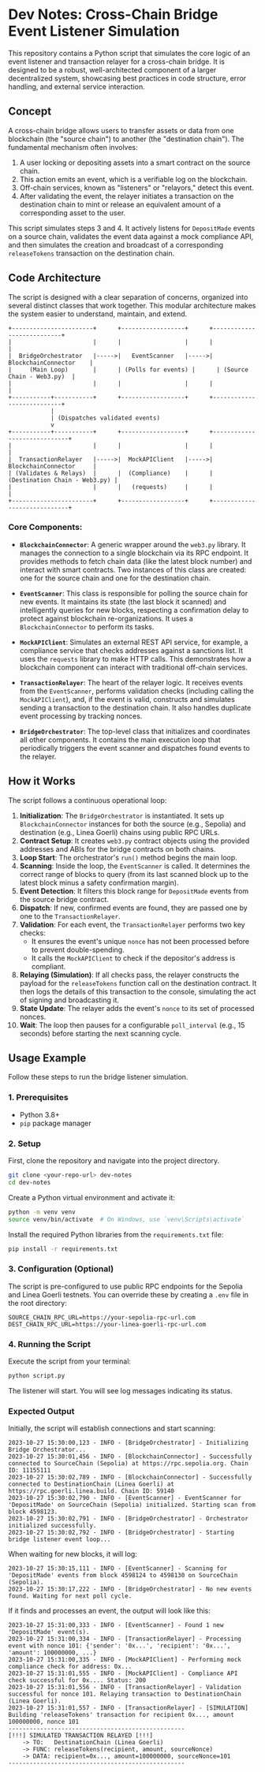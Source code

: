 # Dev Notes: Cross-Chain Bridge Event Listener Simulation

This repository contains a Python script that simulates the core logic of an event listener and transaction relayer for a cross-chain bridge. It is designed to be a robust, well-architected component of a larger decentralized system, showcasing best practices in code structure, error handling, and external service interaction.

## Concept

A cross-chain bridge allows users to transfer assets or data from one blockchain (the "source chain") to another (the "destination chain"). The fundamental mechanism often involves:
1.  A user locking or depositing assets into a smart contract on the source chain.
2.  This action emits an event, which is a verifiable log on the blockchain.
3.  Off-chain services, known as "listeners" or "relayors," detect this event.
4.  After validating the event, the relayer initiates a transaction on the destination chain to mint or release an equivalent amount of a corresponding asset to the user.

This script simulates steps 3 and 4. It actively listens for `DepositMade` events on a source chain, validates the event data against a mock compliance API, and then simulates the creation and broadcast of a corresponding `releaseTokens` transaction on the destination chain.

## Code Architecture

The script is designed with a clear separation of concerns, organized into several distinct classes that work together. This modular architecture makes the system easier to understand, maintain, and extend.

```
+-----------------------+      +------------------+      +---------------------------+
|                       |      |                  |      |                           |
|  BridgeOrchestrator   |----->|   EventScanner   |----->|    BlockchainConnector    |
|     (Main Loop)       |      | (Polls for events) |      | (Source Chain - Web3.py)  |
|                       |      |                  |      |                           |
+-----------+-----------+      +------------------+      +---------------------------+
            |
            | (Dispatches validated events)
            v
+-----------+-----------+      +------------------+      +-----------------------------+
|                       |      |                  |      |                             |
|  TransactionRelayer   |----->|  MockAPIClient   |----->|     BlockchainConnector     |
| (Validates & Relays)  |      |  (Compliance)    |      | (Destination Chain - Web3.py) |
|                       |      |   (requests)     |      |                             |
+-----------------------+      +------------------+      +-----------------------------+
```

### Core Components:

*   **`BlockchainConnector`**: A generic wrapper around the `web3.py` library. It manages the connection to a single blockchain via its RPC endpoint. It provides methods to fetch chain data (like the latest block number) and interact with smart contracts. Two instances of this class are created: one for the source chain and one for the destination chain.

*   **`EventScanner`**: This class is responsible for polling the source chain for new events. It maintains its state (the last block it scanned) and intelligently queries for new blocks, respecting a confirmation delay to protect against blockchain re-organizations. It uses a `BlockchainConnector` to perform its tasks.

*   **`MockAPIClient`**: Simulates an external REST API service, for example, a compliance service that checks addresses against a sanctions list. It uses the `requests` library to make HTTP calls. This demonstrates how a blockchain component can interact with traditional off-chain services.

*   **`TransactionRelayer`**: The heart of the relayer logic. It receives events from the `EventScanner`, performs validation checks (including calling the `MockAPIClient`), and, if the event is valid, constructs and simulates sending a transaction to the destination chain. It also handles duplicate event processing by tracking nonces.

*   **`BridgeOrchestrator`**: The top-level class that initializes and coordinates all other components. It contains the main execution loop that periodically triggers the event scanner and dispatches found events to the relayer.

## How it Works

The script follows a continuous operational loop:

1.  **Initialization**: The `BridgeOrchestrator` is instantiated. It sets up `BlockchainConnector` instances for both the source (e.g., Sepolia) and destination (e.g., Linea Goerli) chains using public RPC URLs.
2.  **Contract Setup**: It creates `web3.py` contract objects using the provided addresses and ABIs for the bridge contracts on both chains.
3.  **Loop Start**: The orchestrator's `run()` method begins the main loop.
4.  **Scanning**: Inside the loop, the `EventScanner` is called. It determines the correct range of blocks to query (from its last scanned block up to the latest block minus a safety confirmation margin).
5.  **Event Detection**: It filters this block range for `DepositMade` events from the source bridge contract. 
6.  **Dispatch**: If new, confirmed events are found, they are passed one by one to the `TransactionRelayer`.
7.  **Validation**: For each event, the `TransactionRelayer` performs two key checks:
    *   It ensures the event's unique `nonce` has not been processed before to prevent double-spending.
    *   It calls the `MockAPIClient` to check if the depositor's address is compliant.
8.  **Relaying (Simulation)**: If all checks pass, the relayer constructs the payload for the `releaseTokens` function call on the destination contract. It then logs the details of this transaction to the console, simulating the act of signing and broadcasting it.
9.  **State Update**: The relayer adds the event's `nonce` to its set of processed nonces.
10. **Wait**: The loop then pauses for a configurable `poll_interval` (e.g., 15 seconds) before starting the next scanning cycle.

## Usage Example

Follow these steps to run the bridge listener simulation.

### 1. Prerequisites

*   Python 3.8+
*   `pip` package manager

### 2. Setup

First, clone the repository and navigate into the project directory.

```bash
git clone <your-repo-url> dev-notes
cd dev-notes
```

Create a Python virtual environment and activate it:

```bash
python -m venv venv
source venv/bin/activate  # On Windows, use `venv\Scripts\activate`
```

Install the required Python libraries from the `requirements.txt` file:

```bash
pip install -r requirements.txt
```

### 3. Configuration (Optional)

The script is pre-configured to use public RPC endpoints for the Sepolia and Linea Goerli testnets. You can override these by creating a `.env` file in the root directory:

```.env
SOURCE_CHAIN_RPC_URL=https://your-sepolia-rpc-url.com
DEST_CHAIN_RPC_URL=https://your-linea-goerli-rpc-url.com
```

### 4. Running the Script

Execute the script from your terminal:

```bash
python script.py
```

The listener will start. You will see log messages indicating its status.

### Expected Output

Initially, the script will establish connections and start scanning:

```
2023-10-27 15:30:00,123 - INFO - [BridgeOrchestrator] - Initializing Bridge Orchestrator...
2023-10-27 15:30:01,456 - INFO - [BlockchainConnector] - Successfully connected to SourceChain (Sepolia) at https://rpc.sepolia.org. Chain ID: 11155111
2023-10-27 15:30:02,789 - INFO - [BlockchainConnector] - Successfully connected to DestinationChain (Linea Goerli) at https://rpc.goerli.linea.build. Chain ID: 59140
2023-10-27 15:30:02,790 - INFO - [EventScanner] - EventScanner for 'DepositMade' on SourceChain (Sepolia) initialized. Starting scan from block 4598123.
2023-10-27 15:30:02,791 - INFO - [BridgeOrchestrator] - Orchestrator initialized successfully.
2023-10-27 15:30:02,792 - INFO - [BridgeOrchestrator] - Starting bridge listener event loop...
```

When waiting for new blocks, it will log:

```
2023-10-27 15:30:15,111 - INFO - [EventScanner] - Scanning for 'DepositMade' events from block 4598124 to 4598130 on SourceChain (Sepolia).
2023-10-27 15:30:17,222 - INFO - [BridgeOrchestrator] - No new events found. Waiting for next poll cycle.
```

If it finds and processes an event, the output will look like this:

```
2023-10-27 15:31:00,333 - INFO - [EventScanner] - Found 1 new 'DepositMade' event(s).
2023-10-27 15:31:00,334 - INFO - [TransactionRelayer] - Processing event with nonce 101: {'sender': '0x...', 'recipient': '0x...', 'amount': 100000000, ...}
2023-10-27 15:31:00,335 - INFO - [MockAPIClient] - Performing mock compliance check for address: 0x...
2023-10-27 15:31:01,555 - INFO - [MockAPIClient] - Compliance API check successful for 0x.... Status: 200
2023-10-27 15:31:01,556 - INFO - [TransactionRelayer] - Validation successful for nonce 101. Relaying transaction to DestinationChain (Linea Goerli).
2023-10-27 15:31:01,557 - INFO - [TransactionRelayer] - [SIMULATION] Building 'releaseTokens' transaction for recipient 0x..., amount 100000000, nonce 101
--------------------------------------------------
[!!!] SIMULATED TRANSACTION RELAYED [!!!]
    -> TO:   DestinationChain (Linea Goerli)
    -> FUNC: releaseTokens(recipient, amount, sourceNonce)
    -> DATA: recipient=0x..., amount=100000000, sourceNonce=101
--------------------------------------------------
```